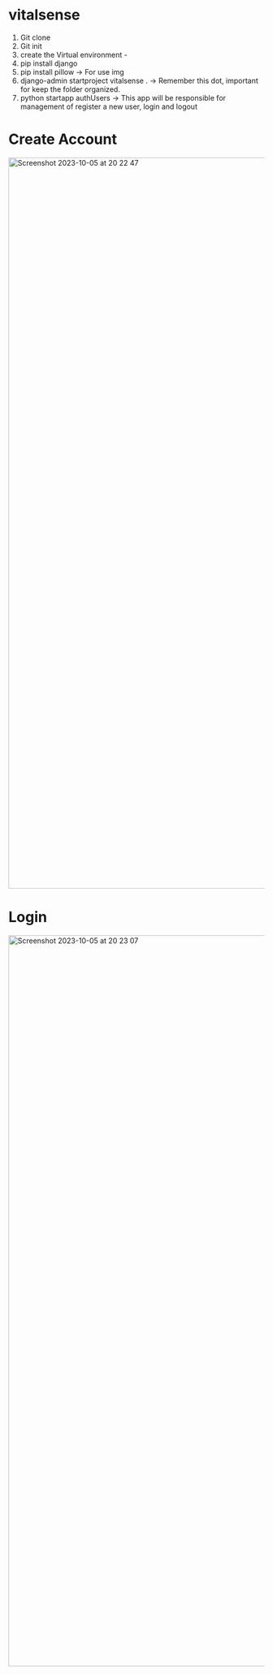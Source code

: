 # vitalsense

1. Git clone
2. Git init
3. create the Virtual environment -
5. pip install django
6. pip install pillow -> For use img
7. django-admin startproject vitalsense . -> Remember this dot, important for keep the folder organized.
8. python startapp authUsers -> This app will be responsible for management of register a new user, login and logout

# Create Account
<img width="1440" alt="Screenshot 2023-10-05 at 20 22 47" src="https://github.com/Vergueirod/vitalsense/assets/98171411/709a56ad-142e-41b1-9d1b-ef05ece8c4f8">

# Login
<img width="1440" alt="Screenshot 2023-10-05 at 20 23 07" src="https://github.com/Vergueirod/vitalsense/assets/98171411/1f8d61d9-7fe7-4663-90f1-ad7956a00153">

